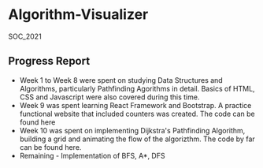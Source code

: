 # Algorithm-Visualizer
SOC_2021

## Progress Report

* Week 1 to Week 8 were spent on studying Data Structures and Algorithms, particularly Pathfinding Agorithms in detail. Basics of HTML, CSS and Javascript were also covered during this time.
* Week 9 was spent learning React Framework and Bootstrap. A practice functional website that included counters was created. The code can be found here
* Week 10 was spent on implementing Dijkstra's Pathfinding Algorithm, building a grid and animating the flow of the algorizthm. The code by far can be found here.
* Remaining - Implementation of BFS, A*, DFS
